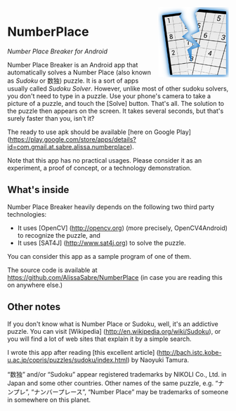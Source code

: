 <img alt="app icon" src="ic_launcher-web.png" width="160" height="160" align="right" />

NumberPlace
===========

_Number Place Breaker for Android_

Number Place Breaker is an Android app that automatically solves a Number Place (also known as _Sudoku_ or 数独) puzzle.  It is a sort of apps usually called _Sudoku Solver_.  However, unlike most of other sudoku solvers, you don't need to type in a puzzle.  Use your phone's camera to take a picture of a puzzle, and touch the [Solve] button.  That's all.  The solution to the puzzle then appears on the screen.  It takes several seconds, but that's surely faster than you, isn't it?

The ready to use apk should be available [here on Google Play] (https://play.google.com/store/apps/details?id=com.gmail.at.sabre.alissa.numberplace).

Note that this app has no practical usages.  Please consider it as an experiment, a proof of concept, or a technology demonstration.

What's inside
-------------

Number Place Breaker heavily depends on the following two third party technologies:

* It uses [OpenCV] (http://opencv.org) (more precisely, OpenCV4Android) to recognize the puzzle, and
* It uses [SAT4J] (http://www.sat4j.org) to solve the puzzle.

You can consider this app as a sample program of one of them.

The source code is available at https://github.com/AlissaSabre/NumberPlace (in case you are reading this on anywhere else.)

Other notes
-----------

If you don't know what is Number Place or Sudoku, well, it's an addictive puzzle. You can visit [Wikipedia] (http://en.wikipedia.org/wiki/Sudoku), or you will find a lot of web sites that explain it by a simple search.

I wrote this app after reading [this excellent article] (http://bach.istc.kobe-u.ac.jp/copris/puzzles/sudoku/index.html) by Naoyuki Tamura.

“数独” and/or “Sudoku” appear registered trademarks by NIKOLI Co., Ltd. in Japan and some other countries. Other names of the same puzzle, e.g. “ナンプレ”, “ナンバープレース”, “Number Place” may be trademarks of someone in somewhere on this planet.
